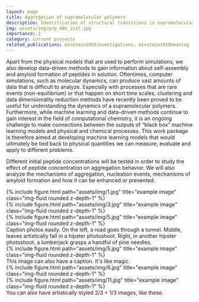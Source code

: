 ```yaml
---
layout: page
title: Aggregation of supramolecular polymers
description: Identification of structural transitions in supramolecular systems with machine learning models
img: assets/img/prp_40m_init.jpg
importance: 2
category: current projects
related_publications: einstein1956investigations, einstein1950meaning
---
```


Apart from the physical models that are used to perform simulations, we also develop data-driven methods to gain information about self-assembly and amyloid formation of peptides in solution. Oftentimes, computer simulations, such as molecular dynamics, can produce vast amounts of data that is difficult to analyze. Especially with processes that are rare events (non-equilibrium) or that happen on short time scales, clustering and data dimensionality reduction methods have recently been proved to be useful for understanding the dynamics of a supramolecular polymers. Furthermore, while machine learning and data-driven methods continue to gain interest in the field of computational chemistry, it is an ongoing challenge to make connections between the outputs of “black box” machine learning models and physical and chemical processes. This work package is therefore aimed at developing machine learning models that would ultimately be tied back to physical quantities we can measure, evaluate and apply to different problems.

Different initial peptide concentrations will be tested in order to study the effect of peptide concentration on aggregation behavior. We will also analyze the mechanisms of aggregation, nucleation events, mechanisms of amyloid formation and how it can be enhanced or prevented.


<div class="row">
    <div class="col-sm mt-3 mt-md-0">
        {% include figure.html path="assets/img/1.jpg" title="example image" class="img-fluid rounded z-depth-1" %}
    </div>
    <div class="col-sm mt-3 mt-md-0">
        {% include figure.html path="assets/img/3.jpg" title="example image" class="img-fluid rounded z-depth-1" %}
    </div>
    <div class="col-sm mt-3 mt-md-0">
        {% include figure.html path="assets/img/5.jpg" title="example image" class="img-fluid rounded z-depth-1" %}
    </div>
</div>
<div class="caption">
    Caption photos easily. On the left, a road goes through a tunnel. Middle, leaves artistically fall in a hipster photoshoot. Right, in another hipster photoshoot, a lumberjack grasps a handful of pine needles.
</div>
<div class="row">
    <div class="col-sm mt-3 mt-md-0">
        {% include figure.html path="assets/img/5.jpg" title="example image" class="img-fluid rounded z-depth-1" %}
    </div>
</div>
<div class="caption">
    This image can also have a caption. It's like magic.
</div>


<div class="row justify-content-sm-center">
    <div class="col-sm-8 mt-3 mt-md-0">
        {% include figure.html path="assets/img/6.jpg" title="example image" class="img-fluid rounded z-depth-1" %}
    </div>
    <div class="col-sm-4 mt-3 mt-md-0">
        {% include figure.html path="assets/img/11.jpg" title="example image" class="img-fluid rounded z-depth-1" %}
    </div>
</div>
<div class="caption">
    You can also have artistically styled 2/3 + 1/3 images, like these.
</div>

